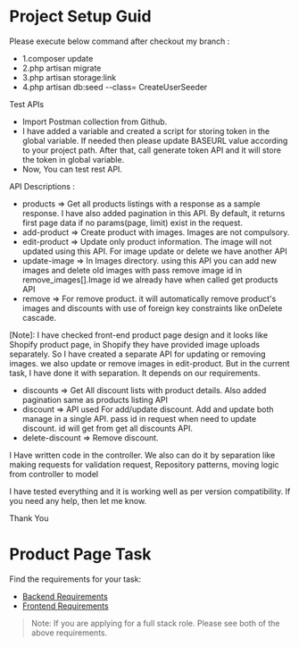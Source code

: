 # Project Setup Guid

Please execute below command after checkout my branch : 

- 1.composer update
- 2.php artisan migrate
- 3.php artisan storage:link
- 4.php artisan db:seed --class= CreateUserSeeder

Test APIs
- Import Postman collection from Github.
- I have added a variable and created a script for storing token in the global variable.
   If needed then please update BASEURL value according to your project path.
   After that, call generate token API and it will store the token in global variable.
- Now, You can test rest API.

API Descriptions :

- products => Get all products listings with a response as a sample response. I have also added pagination in this API. By default, it returns first page data if no params(page, limit) exist in the request.
- add-product => Create product with images. Images are not compulsory.
- edit-product => Update only product information. The image will not updated using this API. For image update or delete we have another API
- update-image => In Images directory. using this API you can add new images and delete old images with pass remove image id in remove_images[].Image id we already have when called get products API
- remove => For remove product. it will automatically remove product's images and discounts with use of foreign key constraints like onDelete cascade.

[Note]: I have checked front-end product page design and it looks like Shopify product page, in Shopify they have provided image uploads separately. So I have created a separate API for updating or removing images. we also update or remove images in edit-product. But in the current task, I have done it with separation. It depends on our requirements.

- discounts => Get All discount lists with product details. Also added pagination same as products listing API
- discount => API used For add/update discount. Add and update both manage in a single API. pass id in request when need to update discount. id will get from get all discounts API.
- delete-discount => Remove discount.

I Have written code in the controller. We also can do it by separation like making requests for validation request, Repository patterns, moving logic from controller to model

I have tested everything and it is working well as per version compatibility. If you need any help, then let me know.

Thank You

# Product Page Task

Find the requirements for your task:  
- [Backend Requirements](./requirements/backend/README.md)
- [Frontend Requirements](./requirements/frontend/README.md)

> Note: If you are applying for a full stack role. Please see both of the above requirements.